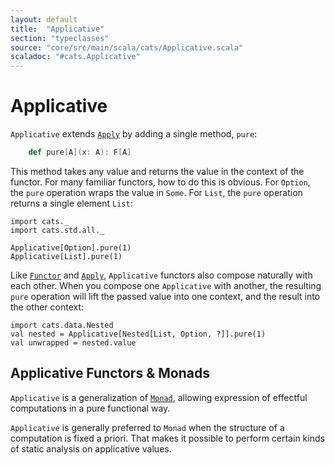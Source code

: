 ```yaml
---
layout: default
title:  "Applicative"
section: "typeclasses"
source: "core/src/main/scala/cats/Applicative.scala"
scaladoc: "#cats.Applicative"
---
```

# Applicative

`Applicative` extends [`Apply`](apply.html) by adding a single method,
`pure`:

```scala
    def pure[A](x: A): F[A]
````

This method takes any value and returns the value in the context of
the functor. For many familiar functors, how to do this is
obvious. For `Option`, the `pure` operation wraps the value in
`Some`. For `List`, the `pure` operation returns a single element
`List`:

```tut:book
import cats._
import cats.std.all._

Applicative[Option].pure(1)
Applicative[List].pure(1)
```

Like [`Functor`](functor.html) and [`Apply`](apply.html), `Applicative`
functors also compose naturally with each other. When
you compose one `Applicative` with another, the resulting `pure`
operation will lift the passed value into one context, and the result
into the other context:

```tut:book
import cats.data.Nested
val nested = Applicative[Nested[List, Option, ?]].pure(1)
val unwrapped = nested.value
```

## Applicative Functors & Monads

`Applicative` is a generalization of [`Monad`](monad.html), allowing expression
of effectful computations in a pure functional way.

`Applicative` is generally preferred to `Monad` when the structure of a
computation is fixed a priori. That makes it possible to perform certain
kinds of static analysis on applicative values.
